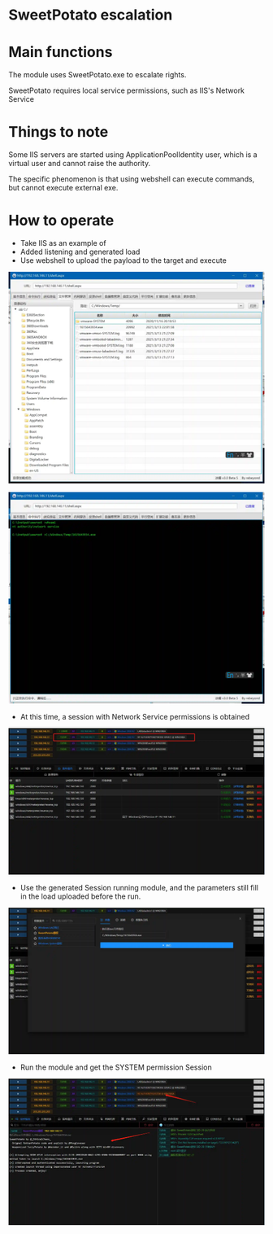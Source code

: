# SweetPotato escalation

# Main functions

The module uses SweetPotato.exe to escalate rights.

SweetPotato requires local service permissions, such as IIS's Network Service

# Things to note

Some IIS servers are started using ApplicationPoolIdentity user, which is a virtual user and cannot raise the authority.

The specific phenomenon is that using webshell can execute commands, but cannot execute external exe.

# How to operate

+ Take IIS as an example of
+ Added listening and generated load
+ Use webshell to upload the payload to the target and execute

![1615644131257-6cfd9334-fd57-4356-b985-7ee4ea9c5108.webp](./img/vl1JveoXC2adw7Fb/1615644131257-6cfd9334-fd57-4356-b985-7ee4ea9c5108-634725.webp)

![1615644179303-038ea24d-6e78-4a36-bcfc-33b30df32f33.webp](./img/vl1JveoXC2adw7Fb/1615644179303-038ea24d-6e78-4a36-bcfc-33b30df32f33-312366.webp)

+ At this time, a session with Network Service permissions is obtained

![1615644221242-b4129c1d-a8ff-4713-9fd5-62eb2ba7e6ee.webp](./img/vl1JveoXC2adw7Fb/1615644221242-b4129c1d-a8ff-4713-9fd5-62eb2ba7e6ee-386180.webp)

+ Use the generated Session running module, and the parameters still fill in the load uploaded before the run.

![1615644280924-36a91330-e112-4ab6-b0db-4a2801335b08.webp](./img/vl1JveoXC2adw7Fb/1615644280924-36a91330-e112-4ab6-b0db-4a2801335b08-577424.webp)

+ Run the module and get the SYSTEM permission Session

![1615644326284-d819a805-8db3-4f79-b23f-89be7dfa4fd9.webp](./img/vl1JveoXC2adw7Fb/1615644326284-d819a805-8db3-4f79-b23f-89be7dfa4fd9-980825.webp)






